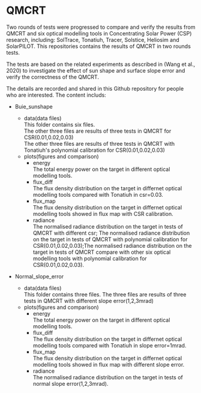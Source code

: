# QMCRT

Two rounds of tests were progressed to compare and verify the results from QMCRT and six optical modelling tools in Concentrating Solar Power (CSP) research, including: SolTrace, Tonatiuh, Tracer, Solstice, Heliosim and SolarPILOT. This repositories contains the results of QMCRT in two rounds tests.<br>

The tests are based on the related experiments as described in (Wang et al., 2020) to investigate the effect of sun shape and surface slope error and verify the correctness of the QMCRT.<br>

The details are recorded and shared in this Github repository for people who are interested. The content includs:<br>

* Buie_sunshape<br>
  * data(data files)<br>
  This folder contains six files. <br> The other three files are results of three tests in QMCRT for CSR(0.01,0.02,0.03)<br>The other three files are results of three tests in QMCRT with Tonatiuh's polynomial calibration for CSR(0.01,0.02,0.03)
  * plots(figures and comparison)<br>
    * energy<br>      The total energy power on the target in different optical modelling tools.
    * flux_diff<br>    The flux density distribution on the target in differnet optical modelling tools compared with Tonatiuh in csr=0.03.
    * flux_map <br>   The flux density distribution on the target in differnet optical modelling tools showed in flux map with CSR calibration.
    * radiance<br>    The normalised radiance distribution on the target in tests of QMCRT with different csr; The normalised radiance distribution on the target in tests of QMCRT with polynomial calibration for CSR(0.01,0.02,0.03);The normalised radiance distribution on the target in tests of QMCRT compare with other six optical modelling tools with polynomial calibration for CSR(0.01,0.02,0.03).
   
* Normal_slope_error<br>
  * data(data files)<br>
   This folder contains three files. The three files are results of three tests in QMCRT with different slope error(1,2,3mrad)
  * plots(figures and comparison)<br>
    * energy<br>        The total energy power on the target in different optical modelling tools.
    * flux_diff<br>     The flux density distribution on the target in differnet optical modelling tools compared with Tonatiuh in slope error=1mrad.
    * flux_map <br>     The flux density distribution on the target in differnet optical modelling tools showed in flux map with different slope error.
    * radiance<br>      The normalised radiance distribution on the target in tests of normal slope error(1,2,3mrad).
                                                                                   
